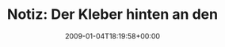 ---
retweeted: false
source: <a href="http://twitter.com" rel="nofollow">Twitter Web Client</a>
entities:
  hashtags: []
  symbols: []
  user_mentions: []
  urls: []
display_text_range:
- '0'
- '121'
favorite_count: '0'
id_str: '1095491559'
truncated: false
retweet_count: '0'
id: '1095491559'
created_at: Sun Jan 04 18:19:58 +0000 2009
favorited: false
full_text: 'Notiz: Der Kleber hinten an den "Intel Inside" Aufklebern kann auch dazu
  verwendet werden, um Airbusflügel zu fixieren...'
lang: de
tags:
- pesos:twitter
date: '2009-01-04T18:19:58+00:00'
src: https://twitter.com/bascht/status/1095491559
original_url: https://twitter.com/bascht/status/1095491559
type: twitter_tweet
text: 'Notiz: Der Kleber hinten an den "Intel Inside" Aufklebern kann auch dazu verwendet
  werden, um Airbusflügel zu fixieren...'
title: 'Notiz: Der Kleber hinten an den'

---